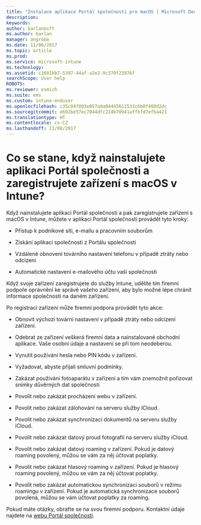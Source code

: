 ```yaml
---
title: "Instalace aplikace Portál společnosti pro macOS | Microsoft Docs"
description: 
keywords: 
author: barlanmsft
ms.author: barlan
manager: angrobe
ms.date: 11/06/2017
ms.topic: article
ms.prod: 
ms.service: microsoft-intune
ms.technology: 
ms.assetid: c1601bb7-5397-44af-a2e2-9c370f23976f
searchScope: User help
ROBOTS: 
ms.reviewer: esmich
ms.suite: ems
ms.custom: intune-enduser
ms.openlocfilehash: c35c04f893e857ada04445611533c6b0f408d2dc
ms.sourcegitcommit: e692be57ec7044dfc224b70941affbfd7efba421
ms.translationtype: HT
ms.contentlocale: cs-CZ
ms.lasthandoff: 11/08/2017
---
```

# <a name="what-happens-if-you-install-the-company-portal-app-and-enroll-your-macos-device-in-intune"></a>Co se stane, když nainstalujete aplikaci Portál společnosti a zaregistrujete zařízení s macOS v Intune?

Když nainstalujete aplikaci Portál společnosti a pak zaregistrujete zařízení s macOS v Intune, můžete v aplikaci Portál společnosti provádět tyto kroky:

-   Přístup k podnikové síti, e-mailu a pracovním souborům

-   Získání aplikací společnosti z Portálu společnosti

-   Vzdálené obnovení továrního nastavení telefonu v případě ztráty nebo odcizení

-   Automatické nastavení e-mailového účtu vaší společnosti

Když svoje zařízení zaregistrujete do služby Intune, udělíte tím firemní podpoře oprávnění ke správě vašeho zařízení, aby bylo možné lépe chránit informace společnosti na daném zařízení.

Po registraci zařízení může firemní podpora provádět tyto akce:

-   Obnovit výchozí tovární nastavení v případě ztráty nebo odcizení zařízení.

-   Odebrat ze zařízení veškerá firemní data a nainstalované obchodní aplikace. Vaše osobní údaje a nastavení se při tom neodeberou.

-   Vynutit používání hesla nebo PIN kódu v zařízení.

-   Vyžadovat, abyste přijali smluvní podmínky.

-   Zakázat používání fotoaparátu v zařízení a tím vám znemožnit pořizovat snímky důvěrných dat společnosti

-   Povolit nebo zakázat procházení webu v zařízení.

-   Povolit nebo zakázat zálohování na serveru služby iCloud.

-   Povolit nebo zakázat synchronizaci dokumentů na serveru služby iCloud.

-   Povolit nebo zakázat datový proud fotografií na serveru služby iCloud.

-   Povolit nebo zakázat datový roaming v zařízení. Pokud je datový roaming povolený, můžou se vám za něj účtovat poplatky.

-   Povolit nebo zakázat hlasový roaming v zařízení. Pokud je hlasový roaming povolený, můžou se vám za něj účtovat poplatky.

-   Povolit nebo zakázat automatickou synchronizaci souborů v režimu roamingu v zařízení. Pokud je automatická synchronizace souborů povolená, můžou se vám účtovat poplatky za roaming.

Pokud máte otázky, obraťte se na svou firemní podporu. Kontaktní údaje najdete na [webu Portál společnosti](https://portal.manage.microsoft.com).
